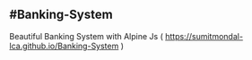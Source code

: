 #Banking-System
---
Beautiful Banking System with Alpine Js ( https://sumitmondal-lca.github.io/Banking-System )
